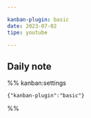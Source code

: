 ```yaml
---

kanban-plugin: basic
date: 2023-07-02
tipe: youtube

---
```


## Daily note





%% kanban:settings
```
{"kanban-plugin":"basic"}
```
%%